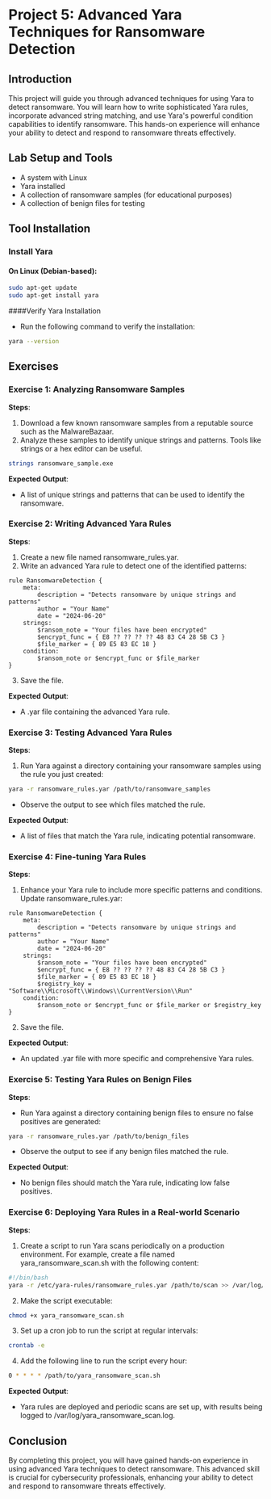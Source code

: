 # Project 5: Advanced Yara Techniques for Ransomware Detection

## Introduction
This project will guide you through advanced techniques for using Yara to detect ransomware. You will learn how to write sophisticated Yara rules, incorporate advanced string matching, and use Yara's powerful condition capabilities to identify ransomware. This hands-on experience will enhance your ability to detect and respond to ransomware threats effectively.

## Lab Setup and Tools
- A system with Linux
- Yara installed
- A collection of ransomware samples (for educational purposes)
- A collection of benign files for testing

## Tool Installation

### Install Yara
#### On Linux (Debian-based):
```bash
sudo apt-get update
sudo apt-get install yara
```
####Verify Yara Installation
- Run the following command to verify the installation:

```bash
yara --version
```

## Exercises
### Exercise 1: Analyzing Ransomware Samples
**Steps**:

1. Download a few known ransomware samples from a reputable source such as the MalwareBazaar.
2. Analyze these samples to identify unique strings and patterns. Tools like strings or a hex editor can be useful.
```bash
strings ransomware_sample.exe
```
**Expected Output**:

- A list of unique strings and patterns that can be used to identify the ransomware.

### Exercise 2: Writing Advanced Yara Rules
**Steps**:

1. Create a new file named ransomware_rules.yar.
2. Write an advanced Yara rule to detect one of the identified patterns:
```yara
rule RansomwareDetection {
    meta:
        description = "Detects ransomware by unique strings and patterns"
        author = "Your Name"
        date = "2024-06-20"
    strings:
        $ransom_note = "Your files have been encrypted"
        $encrypt_func = { E8 ?? ?? ?? ?? 48 83 C4 28 5B C3 }
        $file_marker = { 89 E5 83 EC 18 }
    condition:
        $ransom_note or $encrypt_func or $file_marker
}

```
3. Save the file.
   
**Expected Output**:

- A .yar file containing the advanced Yara rule.

### Exercise 3: Testing Advanced Yara Rules
**Steps**:

1. Run Yara against a directory containing your ransomware samples using the rule you just created:
```bash
yara -r ransomware_rules.yar /path/to/ransomware_samples
```
- Observe the output to see which files matched the rule.

**Expected Output**:

- A list of files that match the Yara rule, indicating potential ransomware.

### Exercise 4: Fine-tuning Yara Rules
**Steps**:

1. Enhance your Yara rule to include more specific patterns and conditions. Update ransomware_rules.yar:
```yara
rule RansomwareDetection {
    meta:
        description = "Detects ransomware by unique strings and patterns"
        author = "Your Name"
        date = "2024-06-20"
    strings:
        $ransom_note = "Your files have been encrypted"
        $encrypt_func = { E8 ?? ?? ?? ?? 48 83 C4 28 5B C3 }
        $file_marker = { 89 E5 83 EC 18 }
        $registry_key = "Software\\Microsoft\\Windows\\CurrentVersion\\Run"
    condition:
        $ransom_note or $encrypt_func or $file_marker or $registry_key
}

```
2. Save the file.

**Expected Output**:

- An updated .yar file with more specific and comprehensive Yara rules.

### Exercise 5: Testing Yara Rules on Benign Files
**Steps**:

- Run Yara against a directory containing benign files to ensure no false positives are generated:
```bash
yara -r ransomware_rules.yar /path/to/benign_files
```
- Observe the output to see if any benign files matched the rule.

**Expected Output**:

- No benign files should match the Yara rule, indicating low false positives.

### Exercise 6: Deploying Yara Rules in a Real-world Scenario
**Steps**:

1. Create a script to run Yara scans periodically on a production environment. For example, create a file named yara_ransomware_scan.sh with the following content:
```bash
#!/bin/bash
yara -r /etc/yara-rules/ransomware_rules.yar /path/to/scan >> /var/log/yara_ransomware_scan.log 2>&1
```
2. Make the script executable:
```bash
chmod +x yara_ransomware_scan.sh
```
3. Set up a cron job to run the script at regular intervals:
```bash
crontab -e
```
4. Add the following line to run the script every hour:
```bash
0 * * * * /path/to/yara_ransomware_scan.sh
```
**Expected Output**:

- Yara rules are deployed and periodic scans are set up, with results being logged to /var/log/yara_ransomware_scan.log.

## Conclusion
By completing this project, you will have gained hands-on experience in using advanced Yara techniques to detect ransomware. This advanced skill is crucial for cybersecurity professionals, enhancing your ability to detect and respond to ransomware threats effectively.
